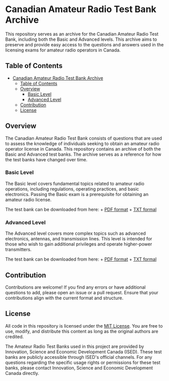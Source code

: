 # Canadian Amateur Radio Test Bank Archive

This repository serves as an archive for the Canadian Amateur Radio Test Bank, including both the Basic and Advanced levels. This archive aims to preserve and provide easy access to the questions and answers used in the licensing exams for amateur radio operators in Canada.

## Table of Contents

- [Canadian Amateur Radio Test Bank Archive](#canadian-amateur-radio-test-bank-archive)
  - [Table of Contents](#table-of-contents)
  - [Overview](#overview)
    - [Basic Level](#basic-level)
    - [Advanced Level](#advanced-level)
  - [Contribution](#contribution)
  - [License](#license)

## Overview

The Canadian Amateur Radio Test Bank consists of questions that are used to assess the knowledge of individuals seeking to obtain an amateur radio operator license in Canada. This repository contains an archive of both the Basic and Advanced test banks. The archive serves as a reference for how the test banks have changed over time.

### Basic Level

The Basic level covers fundamental topics related to amateur radio operations, including regulations, operating practices, and basic electronics. Passing the Basic exam is a prerequisite for obtaining an amateur radio license.

The test bank can be downloaded from here:
    + [PDF format](https://ised-isde.canada.ca/site/amateur-radio-operator-certificate-services/en/amateur-radio-exam-generator/print-all-basic-questions)
    + [TXT formal](https://ised-isde.canada.ca/site/amateur-radio-operator-certificate-services/en/downloads)


### Advanced Level

The Advanced level covers more complex topics such as advanced electronics, antennas, and transmission lines. This level is intended for those who wish to gain additional privileges and operate higher-power transmitters.

The test bank can be downloaded from here:
    + [PDF format](https://ised-isde.canada.ca/site/amateur-radio-operator-certificate-services/en/amateur-radio-exam-generator/print-all-advanced-questions)
    + [TXT formal](https://ised-isde.canada.ca/site/amateur-radio-operator-certificate-services/en/downloads)



## Contribution

Contributions are welcome! If you find any errors or have additional questions to add, please open an issue or a pull request. Ensure that your contributions align with the current format and structure.

## License

All code in this repository is licensed under the [MIT License](LICENSE). You are free to use, modify, and distribute this content as long as the original authors are credited.

The Amateur Radio Test Banks used in this project are provided by Innovation, Science and Economic Development Canada (ISED). These test banks are publicly accessible through ISED's official channels. For any questions regarding the specific usage rights or permissions for these test banks, please contact Innovation, Science and Economic Development Canada directly.


